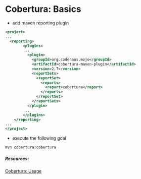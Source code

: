 # Cobertura: Basics
- add maven reporting plugin
```xml
<project>
...
  <reporting>
		<plugins>
		...
	      <plugin>
	        <groupId>org.codehaus.mojo</groupId>
	        <artifactId>cobertura-maven-plugin</artifactId>
	        <version>2.7</version>
	        <reportSets>
	          <reportSet>
	            <reports>
	              <report>cobertura</report>
	            </reports>
	          </reportSet>
	        </reportSets>
	      </plugin>
	    ...
	    </plugins>
	</reporting>
...
</project>
```

- execute the following goal
```cmd
mvn cobertura:cobertura
```

##### Resources:
[Cobertura: Usage](http://www.mojohaus.org/cobertura-maven-plugin/usage.html)
